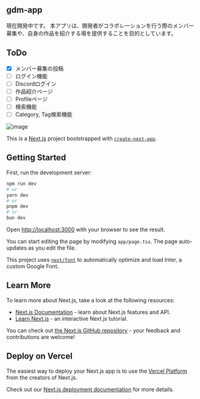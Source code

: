 ## gdm-app
現在開発中です。
本アプリは、開発者がコラボレーションを行う際のメンバー募集や、自身の作品を紹介する場を提供することを目的としています。


## ToDo
- [x] メンバー募集の投稿
- [ ] ログイン機能
- [ ] Discordログイン
- [ ] 作品紹介ページ
- [ ] Profileページ
- [ ] 検索機能
- [ ] Category, Tag検索機能

![image](https://github.com/metaverse-gdm/gdm-app/assets/38463346/19063241-612f-47b5-8319-76b3f69f281a)


This is a [Next.js](https://nextjs.org/) project bootstrapped with [`create-next-app`](https://github.com/vercel/next.js/tree/canary/packages/create-next-app).

## Getting Started

First, run the development server:

```bash
npm run dev
# or
yarn dev
# or
pnpm dev
# or
bun dev
```

Open [http://localhost:3000](http://localhost:3000) with your browser to see the result.

You can start editing the page by modifying `app/page.tsx`. The page auto-updates as you edit the file.

This project uses [`next/font`](https://nextjs.org/docs/basic-features/font-optimization) to automatically optimize and load Inter, a custom Google Font.

## Learn More

To learn more about Next.js, take a look at the following resources:

- [Next.js Documentation](https://nextjs.org/docs) - learn about Next.js features and API.
- [Learn Next.js](https://nextjs.org/learn) - an interactive Next.js tutorial.

You can check out [the Next.js GitHub repository](https://github.com/vercel/next.js/) - your feedback and contributions are welcome!

## Deploy on Vercel

The easiest way to deploy your Next.js app is to use the [Vercel Platform](https://vercel.com/new?utm_medium=default-template&filter=next.js&utm_source=create-next-app&utm_campaign=create-next-app-readme) from the creators of Next.js.

Check out our [Next.js deployment documentation](https://nextjs.org/docs/deployment) for more details.
